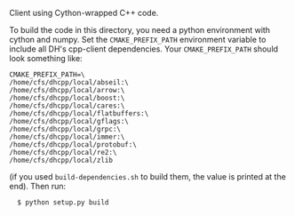 Client using Cython-wrapped C++ code.

To build the code in this directory, you need a python environment with cython and numpy.
Set the `CMAKE_PREFIX_PATH` environment variable to include all DH's cpp-client dependencies.
Your `CMAKE_PREFIX_PATH` should look something like:

```
CMAKE_PREFIX_PATH=\
/home/cfs/dhcpp/local/abseil:\
/home/cfs/dhcpp/local/arrow:\
/home/cfs/dhcpp/local/boost:\
/home/cfs/dhcpp/local/cares:\
/home/cfs/dhcpp/local/flatbuffers:\
/home/cfs/dhcpp/local/gflags:\
/home/cfs/dhcpp/local/grpc:\
/home/cfs/dhcpp/local/immer:\
/home/cfs/dhcpp/local/protobuf:\
/home/cfs/dhcpp/local/re2:\
/home/cfs/dhcpp/local/zlib
```

(if you used `build-dependencies.sh` to build them, the value is printed at the end).
Then run:

```
  $ python setup.py build
```
